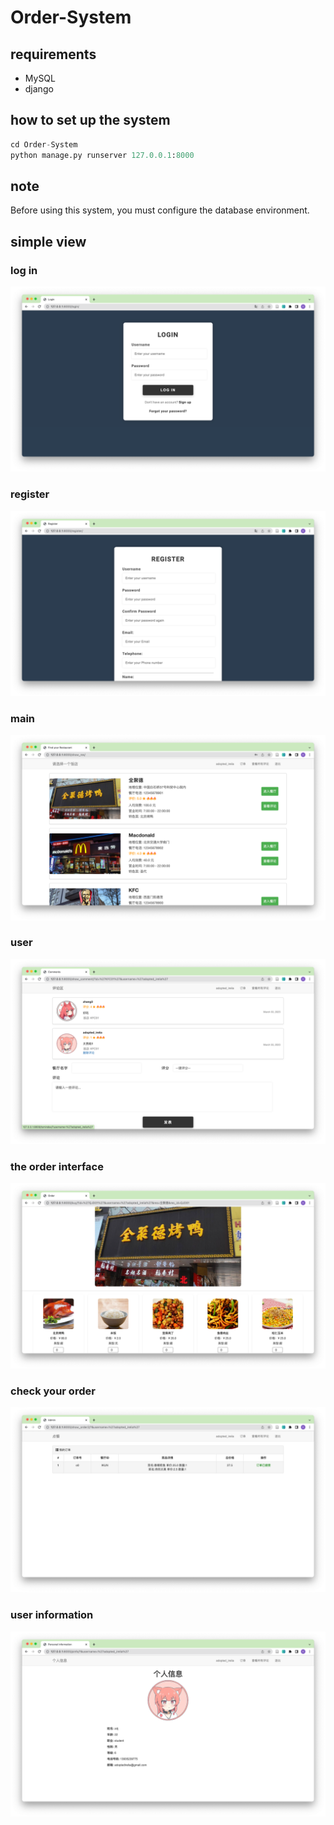 # Order-System

## requirements

- MySQL
- django

## how to set up the system

```python
cd Order-System
python manage.py runserver 127.0.0.1:8000
```

## note

Before using this system, you must configure the database environment.

## simple view

### log in 

![pic](./pic/pic1.png)

### register

![pic](./pic/pic2.png)

### main

![pic](./pic/pic3.png)

### user

![pic](./pic/pic4.png)

### the order interface

![pic](./pic/pic5.png)


### check your order

![pic](./pic/pic6.png)


### user information

![pic](./pic/pic7.png)
